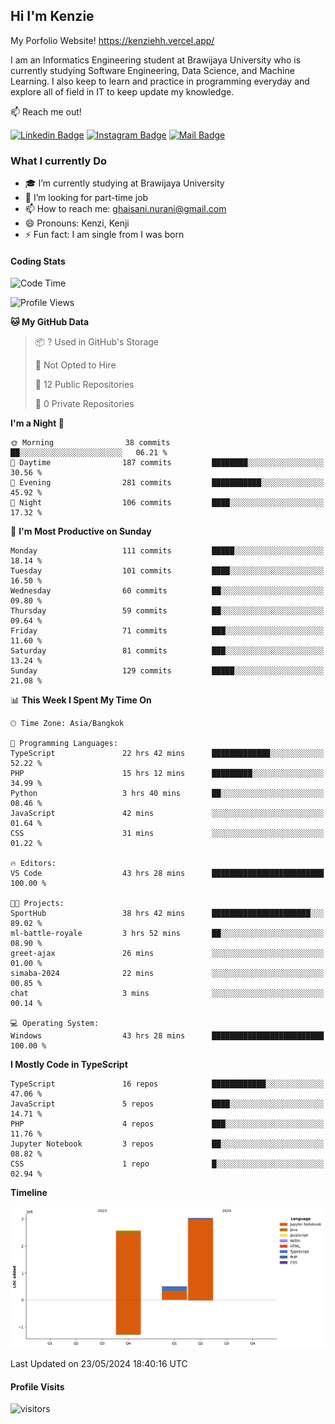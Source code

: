 ## Hi I'm Kenzie

My Porfolio Website!
https://kenziehh.vercel.app/

I am an Informatics Engineering student at Brawijaya University who is currently studying Software Engineering, Data Science, and Machine Learning. I also keep to learn and practice in programming everyday and explore all of field in IT to keep update my knowledge.

:mailbox: Reach me out!

[![Linkedin Badge](https://img.shields.io/badge/-Kenzie_Taqiyassar-0e76a8?style=flat&labelColor=0e76a8&logo=linkedin&logoColor=white)](https://www.linkedin.com/in/kenzie-taqiyassar-37458b1aa/) 
[![Instagram Badge](https://img.shields.io/badge/-@__kenziehh_-e84393?style=flat&labelColor=e84393&logo=instagram&logoColor=white)](https://www.instagram.com/_kenziehh/) 
[![Mail Badge](https://img.shields.io/badge/-ghaisani.nurani-c0392b?style=flat&labelColor=c0392b&logo=gmail&logoColor=white)](mailto:ghaisani.nurani@gmail.com)

### What I currently Do

- 🎓 I’m currently studying at Brawijaya University
- 💼 I’m looking for part-time job
- 📫 How to reach me: ghaisani.nurani@gmail.com
- 😄 Pronouns: Kenzi, Kenji
- ⚡ Fun fact: I am single from I was born

#### Coding Stats
<!--START_SECTION:waka-->
![Code Time](http://img.shields.io/badge/Code%20Time-395%20hrs%2021%20mins-blue)

![Profile Views](http://img.shields.io/badge/Profile%20Views-8-blue)

**🐱 My GitHub Data** 

> 📦 ? Used in GitHub's Storage 
 > 
> 🚫 Not Opted to Hire
 > 
> 📜 12 Public Repositories 
 > 
> 🔑 0 Private Repositories 
 > 
**I'm a Night 🦉** 

```text
🌞 Morning                38 commits          ██░░░░░░░░░░░░░░░░░░░░░░░   06.21 % 
🌆 Daytime                187 commits         ████████░░░░░░░░░░░░░░░░░   30.56 % 
🌃 Evening                281 commits         ███████████░░░░░░░░░░░░░░   45.92 % 
🌙 Night                  106 commits         ████░░░░░░░░░░░░░░░░░░░░░   17.32 % 
```
📅 **I'm Most Productive on Sunday** 

```text
Monday                   111 commits         █████░░░░░░░░░░░░░░░░░░░░   18.14 % 
Tuesday                  101 commits         ████░░░░░░░░░░░░░░░░░░░░░   16.50 % 
Wednesday                60 commits          ██░░░░░░░░░░░░░░░░░░░░░░░   09.80 % 
Thursday                 59 commits          ██░░░░░░░░░░░░░░░░░░░░░░░   09.64 % 
Friday                   71 commits          ███░░░░░░░░░░░░░░░░░░░░░░   11.60 % 
Saturday                 81 commits          ███░░░░░░░░░░░░░░░░░░░░░░   13.24 % 
Sunday                   129 commits         █████░░░░░░░░░░░░░░░░░░░░   21.08 % 
```


📊 **This Week I Spent My Time On** 

```text
🕑︎ Time Zone: Asia/Bangkok

💬 Programming Languages: 
TypeScript               22 hrs 42 mins      █████████████░░░░░░░░░░░░   52.22 % 
PHP                      15 hrs 12 mins      █████████░░░░░░░░░░░░░░░░   34.99 % 
Python                   3 hrs 40 mins       ██░░░░░░░░░░░░░░░░░░░░░░░   08.46 % 
JavaScript               42 mins             ░░░░░░░░░░░░░░░░░░░░░░░░░   01.64 % 
CSS                      31 mins             ░░░░░░░░░░░░░░░░░░░░░░░░░   01.22 % 

🔥 Editors: 
VS Code                  43 hrs 28 mins      █████████████████████████   100.00 % 

🐱‍💻 Projects: 
SportHub                 38 hrs 42 mins      ██████████████████████░░░   89.02 % 
ml-battle-royale         3 hrs 52 mins       ██░░░░░░░░░░░░░░░░░░░░░░░   08.90 % 
greet-ajax               26 mins             ░░░░░░░░░░░░░░░░░░░░░░░░░   01.00 % 
simaba-2024              22 mins             ░░░░░░░░░░░░░░░░░░░░░░░░░   00.85 % 
chat                     3 mins              ░░░░░░░░░░░░░░░░░░░░░░░░░   00.14 % 

💻 Operating System: 
Windows                  43 hrs 28 mins      █████████████████████████   100.00 % 
```

**I Mostly Code in TypeScript** 

```text
TypeScript               16 repos            ████████████░░░░░░░░░░░░░   47.06 % 
JavaScript               5 repos             ████░░░░░░░░░░░░░░░░░░░░░   14.71 % 
PHP                      4 repos             ███░░░░░░░░░░░░░░░░░░░░░░   11.76 % 
Jupyter Notebook         3 repos             ██░░░░░░░░░░░░░░░░░░░░░░░   08.82 % 
CSS                      1 repo              █░░░░░░░░░░░░░░░░░░░░░░░░   02.94 % 
```



**Timeline**

![Lines of Code chart](https://raw.githubusercontent.com/kenziehh/kenziehh/master/assets/bar_graph.png)


 Last Updated on 23/05/2024 18:40:16 UTC
<!--END_SECTION:waka-->


#### Profile Visits

![visitors](https://visitor-badge.glitch.me/badge?page_id=kenziehh.kenziehh)





